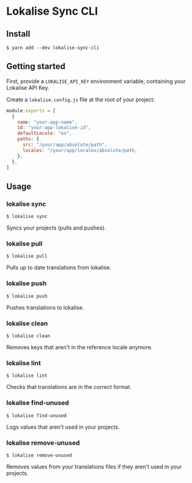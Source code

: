 # Lokalise Sync CLI

## Install

```console
$ yarn add --dev lokalise-sync-cli
```

## Getting started

First, provide a `LOKALISE_API_KEY` environment variable, containing your Lokalise API Key.

Create a `lokalise.config.js` file at the root of your project:

```js
module.exports = [
  {
    name: "your-app-name",
    id: "your-app-lokalise-id",
    defaultLocale: "en",
    paths: {
      src: "/your/app/absolute/path",
      locales: "/your/app/locales/absolute/path,
    },
  },
]
```

## Usage

### lokalise sync

```console
$ lokalise sync
```

Syncs your projects (pulls and pushes).

### lokalise pull

```console
$ lokalise pull
```

Pulls up to date translations from lokalise.

### lokalise push

```console
$ lokalise push
```

Pushes translations to lokalise.

### lokalise clean

```console
$ lokalise clean
```

Removes keys that aren't in the reference locale anymore.

### lokalise lint

```console
$ lokalise lint
```

Checks that translations are in the correct format.

### lokalise find-unused

```console
$ lokalise find-unused
```

Logs values that aren't used in your projects.

### lokalise remove-unused

```console
$ lokalise remove-unused
```

Removes values from your translations files if they aren't used in your projects.
